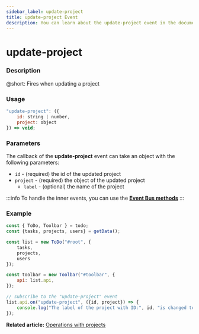 ```yaml
---
sidebar_label: update-project
title: update-project Event
description: You can learn about the update-project event in the documentation of the DHTMLX JavaScript To Do List library. Browse developer guides and API reference, try out code examples and live demos, and download a free 30-day evaluation version of DHTMLX To Do List.
---
```


# update-project

### Description

@short: Fires when updating a project

### Usage

~~~js
"update-project": ({
    id: string | number,
    project: object
}) => void;
~~~

### Parameters

The callback of the **update-project** event can take an object with the following parameters:

- `id` - (required) the id of the updated project
- `project` - (required) the object of the updated project
    - `label` - (optional) the name of the project

:::info
To handle the inner events, you can use the [**Event Bus methods**](category/event-bus-methods.md)
:::

### Example

~~~js {15-17}
const { ToDo, Toolbar } = todo;
const {tasks, projects, users} = getData();

const list = new ToDo("#root", {
    tasks,
    projects,
    users
});

const toolbar = new Toolbar("#toolbar", {
    api: list.api,
});

// subscribe to the "update-project" event
list.api.on("update-project", ({id, project}) => {
    console.log("The label of the project with ID:", id, "is changed to", project.label);
});
~~~

**Related article:** [Operations with projects](guides/project_operations.md#updating-a-project)